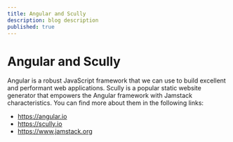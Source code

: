 ```yaml
---
title: Angular and Scully
description: blog description
published: true
---
```


# Angular and Scully
Angular is a robust JavaScript framework that we can use to build excellent and performant web applications. Scully is a popular static website generator that empowers the Angular framework with Jamstack characteristics.
You can find more about them in the following links:
- https://angular.io
- https://scully.io
- https://www.jamstack.org

